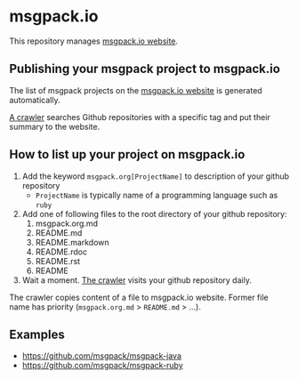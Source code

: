 # msgpack.io

This repository manages [msgpack.io website](http://msgpack.io/).

## Publishing your msgpack project to msgpack.io

The list of msgpack projects on the [msgpack.io website](http://msgpack.io/) is generated automatically.

[A crawler](https://github.com/AArnott/msgpack-website/blob/main/update-index.rb) searches Github repositories
with a specific tag and put their summary to the website.

## How to list up your project on msgpack.io

1. Add the keyword ```msgpack.org[ProjectName]``` to description of your github repository
    * ```ProjectName``` is typically name of a programming language such as ```ruby```
2. Add one of following files to the root directory of your github repository:
    1. msgpack.org.md
    2. README.md
    3. README.markdown
    4. README.rdoc
    5. README.rst
    6. README
3. Wait a moment. [The crawler](https://github.com/AArnott/msgpack-website/blob/main/update-index.rb) visits your github repository daily.

The crawler copies content of a file to msgpack.io website. Former file name has priority (```msgpack.org.md``` > ```README.md``` > ...).

## Examples

* https://github.com/msgpack/msgpack-java
* https://github.com/msgpack/msgpack-ruby
